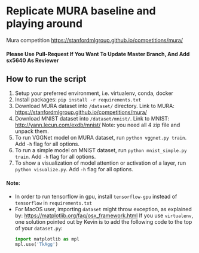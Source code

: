# Replicate MURA baseline and playing around

Mura competition https://stanfordmlgroup.github.io/competitions/mura/

#### Please Use Pull-Request If You Want To Update Master Branch, And Add sx5640 As Reviewer
## How to run the script
1. Setup your preferred environment, i.e. virtualenv, conda, docker
2. Install packages: `pip install -r requirements.txt`
3. Download MURA dataset into `/dataset/` directory. Link to MURA: https://stanfordmlgroup.github.io/competitions/mura/
4. Download MNIST dataset into `/dataset/mnist/`. Link to MNIST: http://yann.lecun.com/exdb/mnist/ Note: you need all 4
zip file and unpack them.
5. To run VGGNet model on MURA dataset, run `python vggnet.py train`. Add `-h` flag for all options.
6. To run a simple model on MNIST dataset, run `python mnist_simple.py train`. Add `-h` flag for all options.
7. To show a visualization of model attention or activation of a layer, run `python visualize.py`. Add `-h` flag for all options.

#### Note: 
- In order to run tensorflow in gpu, install `tensorflow-gpu` instead of `tensorflow` in `requirements.txt`
- For MacOS user, importing `dataset` might throw exception, as explained by: https://matplotlib.org/faq/osx_framework.html
  If you use `virtualenv`, one solution pointed out by Kevin is to add the following code to the top of your `dataset.py`:
  ```python
  import matplotlib as mpl
  mpl.use('TkAgg')
  ```